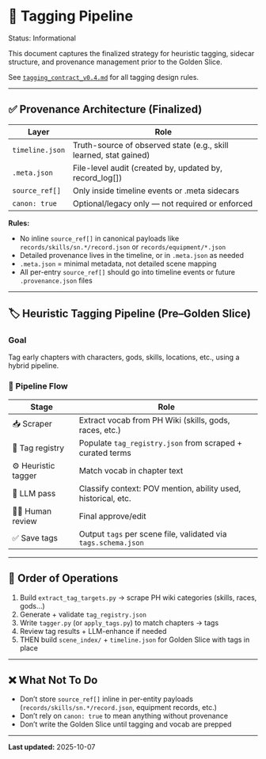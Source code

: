 # 🧠 Tagging Pipeline

Status: Informational

This document captures the finalized strategy for heuristic tagging, sidecar structure, and provenance management prior
to the Golden Slice.

See [`tagging_contract_v0.4.md`](../contracts/tagging_contract_v0.4.md) for all tagging design rules.

---

## ✅ Provenance Architecture (Finalized)

| Layer              | Role |
|--------------------|------|
| `timeline.json`    | Truth-source of observed state (e.g., skill learned, stat gained) |
| `.meta.json`       | File-level audit (created by, updated by, record_log[]) |
| `source_ref[]`     | Only inside timeline events or .meta sidecars |
| `canon: true`      | Optional/legacy only — not required or enforced |

**Rules:**

- No inline `source_ref[]` in canonical payloads like `records/skills/sn.*/record.json` or `records/equipment/*.json`
- Detailed provenance lives in the timeline, or in `.meta.json` as needed
- `.meta.json` = minimal metadata, not detailed scene mapping
- All per-entry `source_ref[]` should go into timeline events or future `.provenance.json` files

---

## 🏷 Heuristic Tagging Pipeline (Pre–Golden Slice)

### Goal

Tag early chapters with characters, gods, skills, locations, etc., using a hybrid pipeline.

### 🔄 Pipeline Flow

| Stage              | Role |
|--------------------|------|
| 📥 Scraper         | Extract vocab from PH Wiki (skills, gods, races, etc.) |
| 🧠 Tag registry    | Populate `tag_registry.json` from scraped + curated terms |
| ⚙️ Heuristic tagger| Match vocab in chapter text |
| 🤖 LLM pass        | Classify context: POV mention, ability used, historical, etc. |
| 👩‍💻 Human review  | Final approve/edit |
| ✅ Save tags       | Output `tags` per scene file, validated via `tags.schema.json` |

---

## 📌 Order of Operations

1. Build `extract_tag_targets.py` → scrape PH wiki categories (skills, races, gods...)
2. Generate + validate `tag_registry.json`
3. Write `tagger.py` (or `apply_tags.py`) to match chapters → tags
4. Review tag results + LLM-enhance if needed
5. THEN build `scene_index/` + `timeline.json` for Golden Slice with tags in place

---

## ❌ What Not To Do

- Don’t store `source_ref[]` inline in per-entity payloads (`records/skills/sn.*/record.json`, equipment records, etc.)
- Don’t rely on `canon: true` to mean anything without provenance
- Don’t write the Golden Slice until tagging and vocab are prepped

---

**Last updated:** 2025-10-07
